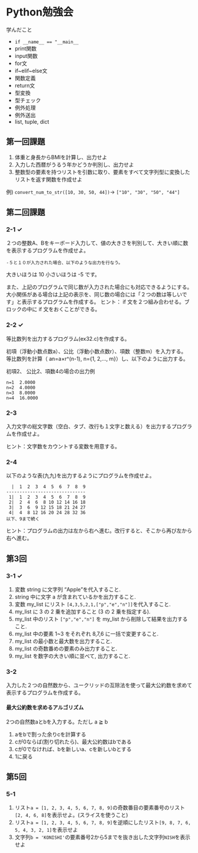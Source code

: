 # Python勉強会

学んだこと
- `if __name__ == "__main__`
- print関数
- input関数
- for文
- if~elif~else文
- 関数定義
- return文
- 型変換
- 型チェック
- 例外処理
- 例外送出
- list, tuple, dict


## 第一回課題

1. 体重と身長からBMIを計算し、出力せよ
2. 入力した西暦がうるう年かどうか判別し、出力せよ
3. 整数型の要素を持つリストを引数に取り、要素をすべて文字列型に変換したリストを返す関数を作成せよ

例) `convert_num_to_str([10, 30, 50, 44])`-> `["10", "30", "50", "44"]`

## 第二回課題

### 2-1 ✓
２つの整数A、Bをキーボード入力して、値の大きさを判別して、大きい順に数を表示するプログラムを作成せよ。

`-５と１０が入力された場合、以下のような出力を行なう。`

大きいほうは 10 小さいほうは -5 です。

また、上記のプログラムで同じ数が入力された場合にも対応できるようにする。
大小関係がある場合は上記の表示を、同じ数の場合には「２つの数は等しいです」と表示するプログラムを作成する。
ヒント： if 文を２つ組み合わせる。ブロックの中に if 文をおくことができる。

### 2-2 ✓
等比数列を出力するプログラム(ex32.c)を作成する。

初項（浮動小数点数a）、公比（浮動小数点数r）、項数（整数m）を入力する。
等比数列を計算（ an=a×r^(n-1), n={1, 2,..., m}）し、以下のように出力する。

初項2、 公比2、項数4の場合の出力例

```
n=1  2.0000
n=2  4.0000
n=3  8.0000
n=4  16.0000
```

### 2-3

入力文字の総文字数（空白、タブ、改行も１文字と数える）を出力するプログラムを作成せよ。

ヒント：文字数をカウントする変数を用意する。

### 2-4
以下のような表(九九)を出力するようにプログラムを作成せよ。

```
  |  1  2  3  4  5  6  7  8  9
------------------------------
 1|  1  2  3  4  5  6  7  8  9
 2|  2  4  6  8 10 12 14 16 18
 3|  3  6  9 12 15 18 21 24 27
 4|  4  8 12 16 20 24 28 32 36
以下、9まで続く
```
ヒント：プログラムの出力は左から右へ進む。改行すると、そこから再び左から右へ進む。

## 第3回


### 3-1 ✓
1. 変数 string に文字列 “Apple”を代入すること.
2. string 中に文字 a が含まれているかを出力すること.
3. 変数 my_list にリスト `[4,3,5,2,1,["p","e","n"]]`を代入すること.
4. my_list に 3 の 2 乗を追加すること (3 の 2 乗を指定する).
5. my_list 中のリスト `["p","e","n"]` を my_list から削除して結果を出力すること. 
6. my_list 中の要素 1~3 をそれぞれ 8,7,6 に一括で変更すること.
7. my_list の最小数と最大数を出力すること.
8. my_list の奇数番めの要素のみ出力すること.
9. my_list を数字の大きい順に並べて, 出力すること.


### 3-2
入力した２つの自然数から、ユークリッドの互除法を使って最大公約数を求めて表示するプログラムを作成する。

#### 最大公約数を求めるアルゴリズム
2つの自然数aとbを入力する。ただし a ≧ b
1. aをbで割った余りcを計算する
2. cが0ならば(割り切れたら)、最大公約数はbである
3. cが0でなければ、bを新しいa、cを新しいbとする
4. 1に戻る


## 第5回

### 5-1
1. リスト`a = [1, 2, 3, 4, 5, 6, 7, 8, 9]`の奇数番目の要素番号のリスト`[2, 4, 6, 8]`を表示せよ。(スライスを使うこと)
2. リスト`a = [1, 2, 3, 4, 5, 6, 7, 8, 9]`を逆順にしたリスト`[9, 8, 7, 6, 5, 4, 3, 2, 1]`を表示せよ
3. 文字列`b = 'KONISHI'`の要素番号2から5までを抜き出した文字列`NISH`を表示せよ
